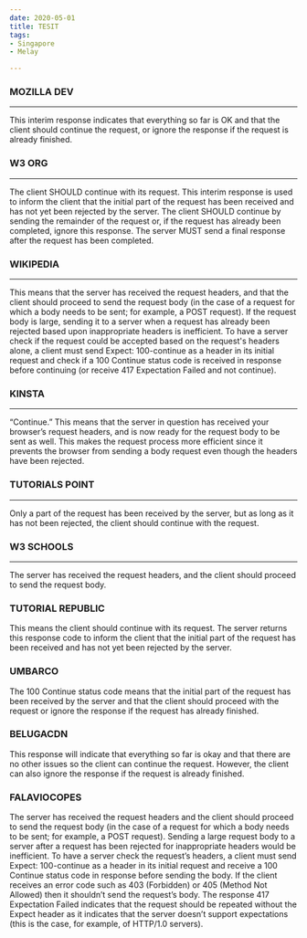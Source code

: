 ```yaml
---
date: 2020-05-01
title: TESIT
tags:
- Singapore
- Melay

---
```


### MOZILLA DEV

***

This interim response indicates that everything so far is OK and that the client should continue the request, or ignore the response if the request is already finished.

### W3 ORG

***

The client SHOULD continue with its request. This interim response is used to inform the client that the initial part of the request has been received and has not yet been rejected by the server. The client SHOULD continue by sending the remainder of the request or, if the request has already been completed, ignore this response. The server MUST send a final response after the request has been completed.

### WIKIPEDIA

***

This means that the server has received the request headers, and that the client should proceed to send the request body (in the case of a request for which a body needs to be sent; for example, a POST request). If the request body is large, sending it to a server when a request has already been rejected based upon inappropriate headers is inefficient. To have a server check if the request could be accepted based on the request's headers alone, a client must send Expect: 100-continue as a header in its initial request and check if a 100 Continue status code is received in response before continuing (or receive 417 Expectation Failed and not continue).

### KINSTA

***

“Continue.” This means that the server in question has received your browser’s request headers, and is now ready for the request body to be sent as well. This makes the request process more efficient since it prevents the browser from sending a body request even though the headers have been rejected.

### TUTORIALS POINT

***

Only a part of the request has been received by the server, but as long as it has not been rejected, the client should continue with the request.

### W3 SCHOOLS

***

The server has received the request headers, and the client should proceed to send the request body.

### TUTORIAL REPUBLIC

This means the client should continue with its request. The server returns this response code to inform the client that the initial part of the request has been received and has not yet been rejected by the server.

### UMBARCO

The 100 Continue status code means that the initial part of the request has been received by the server and that the client should proceed with the request or ignore the response if the request has already finished.

### BELUGACDN

This response will indicate that everything so far is okay and that there are no other issues so the client can continue the request. However, the client can also ignore the response if the request is already finished.

### FALAVIOCOPES

The server has received the request headers and the client should proceed to send the request body (in the case of a request for which a body needs to be sent; for example, a POST request). Sending a large request body to a server after a request has been rejected for inappropriate headers would be inefficient. To have a server check the request’s headers, a client must send Expect: 100-continue as a header in its initial request and receive a 100 Continue status code in response before sending the body. If the client receives an error code such as 403 (Forbidden) or 405 (Method Not Allowed) then it shouldn’t send the request’s body. The response 417 Expectation Failed indicates that the request should be repeated without the Expect header as it indicates that the server doesn’t support expectations (this is the case, for example, of HTTP/1.0 servers).